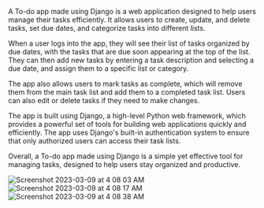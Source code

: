 A To-do app made using Django is a web application designed to help users manage their tasks efficiently. It allows users to create, update, and delete tasks, set due dates, and categorize tasks into different lists.

When a user logs into the app, they will see their list of tasks organized by due dates, with the tasks that are due soon appearing at the top of the list. They can then add new tasks by entering a task description and selecting a due date, and assign them to a specific list or category.

The app also allows users to mark tasks as complete, which will remove them from the main task list and add them to a completed task list. Users can also edit or delete tasks if they need to make changes.

The app is built using Django, a high-level Python web framework, which provides a powerful set of tools for building web applications quickly and efficiently. The app uses Django's built-in authentication system to ensure that only authorized users can access their task lists.

Overall, a To-do app made using Django is a simple yet effective tool for managing tasks, designed to help users stay organized and productive.

![Screenshot 2023-03-09 at 4 08 03 AM](https://user-images.githubusercontent.com/67337118/223868140-673f3ebf-80db-4a74-816f-7a870b5f0c6b.png)
![Screenshot 2023-03-09 at 4 08 17 AM](https://user-images.githubusercontent.com/67337118/223868165-21f17042-0da1-4fbc-ad98-363e84503b41.png)
![Screenshot 2023-03-09 at 4 08 38 AM](https://user-images.githubusercontent.com/67337118/223868182-f38854cf-457f-4420-974e-4883a31f2a90.png)
